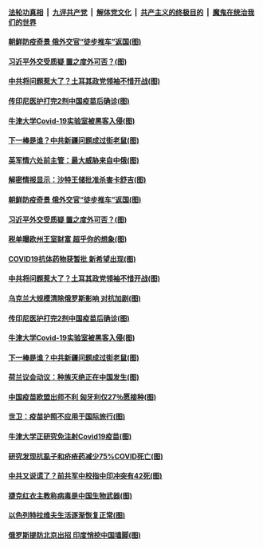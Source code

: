 

####  [法轮功真相](../../../../basic/blob/master/README.md?t=02280831) &nbsp;|&nbsp; [九评共产党](../../../../9ping.md/blob/master/README.md?t=02280831) &nbsp;|&nbsp; [解体党文化](../../../../jtdwh.md/blob/master/README.md?t=02280831)  &nbsp;|&nbsp; [共产主义的终极目的](../../../../gczydzjmd.md/blob/master/README.md?t=02280831) &nbsp;|&nbsp; [魔鬼在统治我们的世界](../../../../mgztzwmdsj.md/blob/master/README.md?t=02280831) 

#### [朝鲜防疫奇景 俄外交官“徒步推车”返国(图)](../pages/p9/963905.md?t=02280831) 

#### [习近平外交受质疑 置之度外可否？(图)](../pages/p9/963960.md?t=02280831) 

#### [中共将问题惹大了？土耳其政党领袖不惜开战(图)](../pages/p9/963825.md?t=02280831) 

#### [传印尼医护打完2剂中国疫苗后确诊(图)](../pages/p9/963818.md?t=02280831) 

#### [牛津大学Covid-19实验室被黑客入侵(图)](../pages/p9/963823.md?t=02280831) 

#### [下一棒是谁？中共新疆问题成过街老鼠(图)](../pages/p9/963720.md?t=02280831) 

#### [英军情六处前主管：最大威胁来自中俄(图)](../pages/p9/963967.md?t=02280831) 

#### [解密情报显示：沙特王储批准杀害卡舒吉(图)](../pages/p9/963966.md?t=02280831) 

#### [朝鲜防疫奇景 俄外交官“徒步推车”返国(图)](../pages/p9/963905.md?t=02280831) 

#### [习近平外交受质疑 置之度外可否？(图)](../pages/p9/963960.md?t=02280831) 

#### [税单曝欧州王室财富 超乎你的想象(图)](../pages/p9/963957.md?t=02280831) 

#### [COVID19抗体药物获暂批 新希望出现(图)](../pages/p9/963930.md?t=02280831) 

#### [中共将问题惹大了？土耳其政党领袖不惜开战(图)](../pages/p9/963825.md?t=02280831) 

#### [乌克兰大规模清除俄罗斯影响 对抗加剧(图)](../pages/p9/963878.md?t=02280831) 

#### [传印尼医护打完2剂中国疫苗后确诊(图)](../pages/p9/963818.md?t=02280831) 

#### [牛津大学Covid-19实验室被黑客入侵(图)](../pages/p9/963823.md?t=02280831) 

#### [下一棒是谁？中共新疆问题成过街老鼠(图)](../pages/p9/963720.md?t=02280831) 

#### [荷兰议会动议：种族灭绝正在中国发生(图)](../pages/p9/963774.md?t=02280831) 

#### [中国疫苗欧盟出师不利 匈牙利仅27％愿接种(图)](../pages/p9/963718.md?t=02280831) 

#### [世卫：疫苗护照不应用于国际旅行(图)](../pages/p9/963721.md?t=02280831) 

#### [牛津大学正研究免注射Covid19疫苗(图)](../pages/p9/963713.md?t=02280831) 

#### [研究发现抗虱子和疥疮药减少75%COVID死亡(图)](../pages/p9/963709.md?t=02280831) 

#### [中共又说谎了？前共军中校指中印冲突有42死(图)](../pages/p9/963586.md?t=02280831) 

#### [捷克红衣主教称病毒是中国生物武器(图)](../pages/p9/963647.md?t=02280831) 

#### [以色列特拉维夫生活逐渐恢复正常(图)](../pages/p9/963645.md?t=02280831) 

#### [俄罗斯提防北京出招 印度悄挖中国墙脚(图)](../pages/p9/963577.md?t=02280831) 

